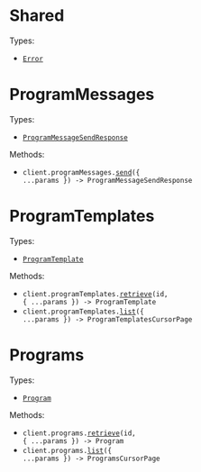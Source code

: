 # Shared

Types:

- <code><a href="./src/resources/shared.ts">Error</a></code>

# ProgramMessages

Types:

- <code><a href="./src/resources/program-messages.ts">ProgramMessageSendResponse</a></code>

Methods:

- <code title="post /program_messages">client.programMessages.<a href="./src/resources/program-messages.ts">send</a>({ ...params }) -> ProgramMessageSendResponse</code>

# ProgramTemplates

Types:

- <code><a href="./src/resources/program-templates.ts">ProgramTemplate</a></code>

Methods:

- <code title="get /program_templates/{id}">client.programTemplates.<a href="./src/resources/program-templates.ts">retrieve</a>(id, { ...params }) -> ProgramTemplate</code>
- <code title="get /program_templates">client.programTemplates.<a href="./src/resources/program-templates.ts">list</a>({ ...params }) -> ProgramTemplatesCursorPage</code>

# Programs

Types:

- <code><a href="./src/resources/programs.ts">Program</a></code>

Methods:

- <code title="get /programs/{id}">client.programs.<a href="./src/resources/programs.ts">retrieve</a>(id, { ...params }) -> Program</code>
- <code title="get /programs">client.programs.<a href="./src/resources/programs.ts">list</a>({ ...params }) -> ProgramsCursorPage</code>
